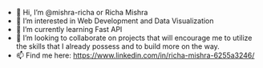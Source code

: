 - 👋 Hi, I’m @mishra-richa or Richa Mishra
- 👀 I’m interested in Web Development and Data Visualization
- 🌱 I’m currently learning Fast API
- 💞️ I’m looking to collaborate on projects that will encourage me to utilize the skills that I already possess and to build more on the way.
- 📫 Find me here: https://www.linkedin.com/in/richa-mishra-6255a3246/

<!---
mishra-richa/mishra-richa is a ✨ special ✨ repository because its `README.md` (this file) appears on your GitHub profile.
You can click the Preview link to take a look at your changes.
--->
